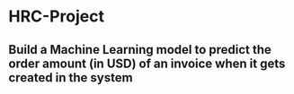 # HRC-Project
## Build a Machine Learning model to predict the order amount (in USD) of an invoice when it gets created in the system
